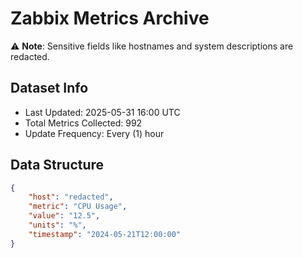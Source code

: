 # Zabbix Metrics Archive

⚠️ **Note**: Sensitive fields like hostnames and system descriptions are redacted.

## Dataset Info
- Last Updated: 2025-05-31 16:00 UTC
- Total Metrics Collected: 992
- Update Frequency: Every (1) hour

## Data Structure
```json
{
    "host": "redacted",
    "metric": "CPU Usage",
    "value": "12.5",
    "units": "%",
    "timestamp": "2024-05-21T12:00:00"
}
```
